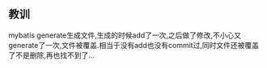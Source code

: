 ## 教训

mybatis generate生成文件,生成的时候add了一次,之后做了修改,不小心又generate了一次,文件被覆盖.相当于没有add也没有commit过,同时文件还被覆盖了不是删除,再也找不到了...